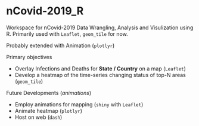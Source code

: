 # nCovid-2019_R

Workspace for nCovid-2019 Data Wrangling, Analysis and Visulization using R.
Primarily used with `Leaflet`, `geom_tile` for now.

Probably extended with Animation (`plotlyr`)

Primary objectives
* Overlay Infections and Deaths for **State / Country** on a map (`Leaflet`)
* Develop a heatmap of the time-series changing status of top-N areas (`geom_tile`)

Future Developments (*animations*)
* Employ animations for mapping (`shiny` with `Leaflet`)
* Animate heatmap (`plotlyr`)
* Host on web (`dash`)
